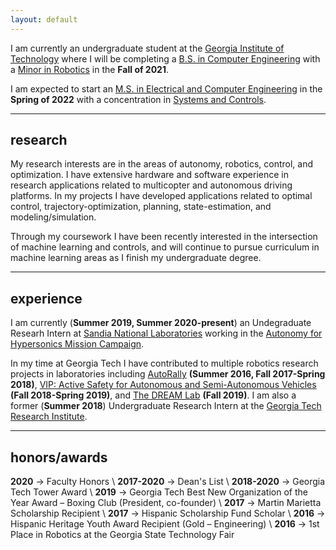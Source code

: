 ```yaml
---
layout: default
---
```


I am currently an undergraduate student at the [Georgia Institute of Technology](https://www.gatech.edu/) where I will be completing a [B.S. in Computer Engineering](https://www.ece.gatech.edu/) with a [Minor in Robotics](http://www.robotics.gatech.edu/) in the **Fall of 2021**.

I am expected to start an [M.S. in Electrical and Computer Engineering](https://www.ece.gatech.edu/academics/graduate-studies) in the **Spring of 2022** with a concentration in [Systems and Controls](https://www.ece.gatech.edu/research/tigs/systems-controls). 

---
## research

My research interests are in the areas of autonomy, robotics, control, and optimization. I have extensive hardware and software experience in research applications related to multicopter and autonomous driving platforms. In my projects I have developed applications related to optimal control, trajectory-optimization, planning, state-estimation, and modeling/simulation. 

Through my coursework I have been recently interested in the intersection of machine learning and controls, and will continue to pursue curriculum in machine learning areas as I finish my undergraduate degree. 

---
## experience

I am currently (**Summer 2019, Summer 2020-present**) an Undegraduate Researh Intern at [Sandia National Laboratories](https://www.sandia.gov/) working in the [Autonomy for Hypersonics Mission Campaign](https://autonomy.sandia.gov/missioncampaign/index.html). 

In my time at Georgia Tech I have contributed to multiple robotics research projects in laboratories including [AutoRally](https://autorally.github.io/) **(Summer 2016, Fall 2017-Spring 2018)**, [VIP: Active Safety for Autonomous and Semi-Autonomous Vehicles](https://www.vip.gatech.edu/teams/active-safety-autonomous-and-semi-autonomous-vehicles) **(Fall 2018-Spring 2019)**, and [The DREAM Lab](https://dream.georgiatech-metz.fr/research-projects/rc-car/) **(Fall 2019)**. I am also a former (**Summer 2018**) Undergraduate Research Intern at the  [Georgia Tech Research Institute](https://www.gtri.gatech.edu/).

---
## honors/awards
**2020**  → Faculty Honors \\
**2017-2020** → Dean's List \\
**2018-2020** → Georgia Tech Tower Award \\
**2019** → Georgia Tech Best New Organization of the Year Award – Boxing Club (President, co-founder) \\
**2017** → Martin Marietta Scholarship Recipient \\
**2017** → Hispanic Scholarship Fund Scholar \\
**2016** → Hispanic Heritage Youth Award Recipient (Gold – Engineering) \\
**2016** → 1st Place in Robotics at the Georgia State Technology Fair


